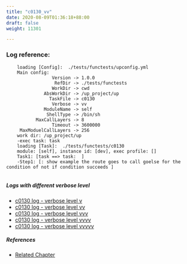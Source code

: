 ```yaml
---
title: "c0130_vv"
date: 2020-08-09T01:36:18+88:00
draft: false
weight: 11301

---
```


### Log reference: <no value>

```
    loading [Config]:  ./tests/functests/upconfig.yml
    Main config:
                 Version -> 1.0.0
                  RefDir -> ./tests/functests
                 WorkDir -> cwd
              AbsWorkDir -> /up_project/up
                TaskFile -> c0130
                 Verbose -> vv
              ModuleName -> self
               ShellType -> /bin/sh
           MaxCallLayers -> 8
                 Timeout -> 3600000
     MaxModuelCallLayers -> 256
    work dir: /up_project/up
    -exec task: task
    loading [Task]:  ./tests/functests/c0130
    module: [self], instance id: [dev], exec profile: []
    Task1: [task ==> task:  ]
    -Step1: [: show example the route goes to call goelse for the condition of not if condition succeeds ]
    
```

##### Logs with different verbose level
* [c0130 log - verbose level v](../../logs/c0130_v)
* [c0130 log - verbose level vv](../../logs/c0130_vv)
* [c0130 log - verbose level vvv](../../logs/c0130_vvv)
* [c0130 log - verbose level vvvv](../../logs/c0130_vvvv)
* [c0130 log - verbose level vvvvv](../../logs/c0130_vvvvv)

##### References
* [Related Chapter](../../block-func/c0130)
